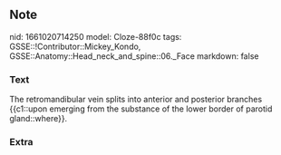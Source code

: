 ## Note
nid: 1661020714250
model: Cloze-88f0c
tags: GSSE::!Contributor::Mickey_Kondo, GSSE::Anatomy::Head_neck_and_spine::06._Face
markdown: false

### Text
The retromandibular vein splits into anterior and posterior branches {{c1::upon emerging from the substance of the lower border of parotid gland::where}}.

### Extra

